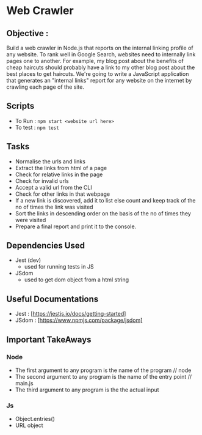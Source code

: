 # Web Crawler

## Objective :

Build a web crawler in Node.js that reports on the internal linking profile of any website.
To rank well in Google Search, websites need to internally link pages one to another. For example, my blog post about the benefits of cheap haircuts should probably have a link to my other blog post about the best places to get haircuts.
We're going to write a JavaScript application that generates an "internal links" report for any website on the internet by crawling each page of the site.

## Scripts

- To Run : `npm start <website url here>`
- To test : `npm test`

## Tasks

- Normalise the urls and links
- Extract the links from html of a page
- Check for relative links in the page
- Check for invalid urls
- Accept a valid url from the CLI
- Check for other links in that webpage
- If a new link is discovered, add it to list else count and keep track of the no of times the link was visited
- Sort the links in descending order on the basis of the no of times they were visited
- Prepare a final report and print it to the console.

## Dependencies Used

- Jest (dev)
  - used for running tests in JS
- JSdom
  - used to get dom object from a html string

## Useful Documentations

- Jest : [https://jestjs.io/docs/getting-started]
- JSdom : [https://www.npmjs.com/package/jsdom]

## Important TakeAways

### Node

- The first argument to any program is the name of the program // node
- The second argument to any program is the name of the entry point // main.js
- The third argument to any program is the the actual input

### Js

- Object.entries(<object>)
- URL object
